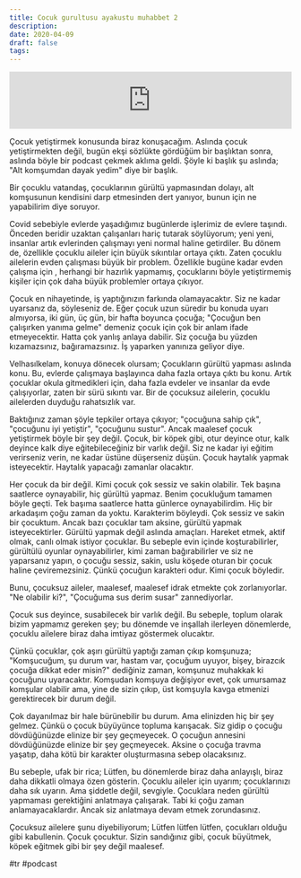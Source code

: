 ```yaml
---
title: Cocuk gurultusu ayakustu muhabbet 2
description:
date: 2020-04-09 
draft: false
tags:  
---
```



<iframe src="https://anchor.fm/delirehberi/embed/episodes/ocuk-Grlts---Ayakst-Muhabbet-2-ecivr6" height="102px"  style="width: 100%" frameborder="0" scrolling="no"></iframe>


Çocuk yetiştirmek konusunda biraz konuşacağım. Aslında çocuk yetiştirmekten değil, bugün ekşi sözlükte gördüğüm bir başlıktan sonra, aslında böyle bir podcast çekmek aklıma geldi. Şöyle ki başlık şu aslında; "Alt komşumdan dayak yedim" diye bir başlık. 
<!--more-->
Bir çocuklu vatandaş, çocuklarının gürültü yapmasından dolayı, alt komşusunun kendisini darp etmesinden dert yanıyor, bunun için ne yapabilirim diye soruyor. 

Covid sebebiyle evlerde yaşadığımız bugünlerde işlerimiz de evlere taşındı. Önceden beridir uzaktan çalışanları hariç tutarak söylüyorum; yeni yeni, insanlar artık evlerinden çalışmayı yeni normal haline getirdiler. Bu dönem de, özellikle çocuklu aileler için büyük sıkıntılar ortaya çıktı. Zaten çocuklu ailelerin evden çalışması büyük bir problem. Özellikle bugüne kadar evden çalışma için , herhangi bir hazırlık yapmamış, çocuklarını böyle yetiştirmemiş kişiler için çok daha büyük problemler ortaya çıkıyor. 

Çocuk en nihayetinde, iş yaptığınızın farkında olamayacaktır. Siz ne kadar uyarsanız da, söyleseniz de. Eğer çocuk uzun süredir bu konuda uyarı almıyorsa, iki gün, üç gün, bir hafta boyunca çocuğa; "Çocuğun ben çalışırken yanıma gelme" demeniz çocuk için çok bir anlam ifade etmeyecektir. Hatta çok yanlış anlaya dabilir. Siz çocuğa bu yüzden kızamazsınız, bağıramazsınız. İş yaparken yanınıza geliyor diye.

Velhasılkelam, konuya dönecek olursam; Çocukların gürültü yapması aslında konu. Bu, evlerde çalışmaya başlayınca daha fazla ortaya çıktı bu konu. Artık çocuklar okula gitmedikleri için, daha fazla evdeler ve insanlar da evde çalışıyorlar, zaten bir sürü sıkıntı var. Bir de çocuksuz ailelerin, çocuklu ailelerden duyduğu rahatsızlık var. 

Baktığınız zaman şöyle tepkiler ortaya çıkıyor; "çocuğuna sahip çık", "çocuğunu iyi yetiştir", "çocuğunu sustur". Ancak maalesef çocuk yetiştirmek böyle bir şey değil. Çocuk, bir köpek gibi, otur deyince otur, kalk deyince kalk diye eğitebileceğiniz bir varlık değil. Siz ne kadar iyi eğitim verirseniz verin, ne kadar üstüne düşerseniz düşün. Çocuk haytalık yapmak isteyecektir. Haytalık yapacağı zamanlar olacaktır.

Her çocuk da bir değil. Kimi çocuk çok sessiz ve sakin olabilir. Tek başına saatlerce oynayabilir, hiç gürültü yapmaz. Benim çocukluğum tamamen böyle geçti. Tek başıma saatlerce hatta günlerce oynayabilirdim. Hiç bir arkadaşım çoğu zaman da yoktu. Karakterim böyleydi. Çok sessiz ve sakin bir çocuktum. Ancak bazı çocuklar tam aksine, gürültü yapmak isteyecektirler. Gürültü yapmak değil aslında amaçları. Hareket etmek, aktif olmak, canlı olmak istiyor çocuklar. Bu sebeple evin içinde koşturabilirler, gürültülü oyunlar oynayabilirler, kimi zaman bağırabilirler ve siz ne yaparsanız yapın, o çocuğu sessiz, sakin, uslu köşede oturan bir çocuk haline çeviremezsiniz. Çünkü çocuğun karakteri odur. Kimi çocuk böyledir.

Bunu, çocuksuz aileler, maalesef, maalesef idrak etmekte çok zorlanıyorlar. "Ne olabilir ki?", "Çocuğuma sus derim susar" zannediyorlar. 

Çocuk sus deyince, susabilecek bir varlık değil. Bu sebeple, toplum olarak bizim yapmamız gereken şey; bu dönemde ve inşallah ilerleyen dönemlerde, çocuklu ailelere biraz daha imtiyaz göstermek olucaktır. 

Çünkü çocuklar, çok aşırı gürültü yaptığı zaman çıkıp komşunuza; "Komşucuğum, şu durum var, hastam var, çocuğum uyuyor, bişey, birazcık çocuğa dikkat eder misin?" dediğiniz zaman, komşunuz muhakkak ki çocuğunu uyaracaktır. Komşudan komşuya değişiyor evet, çok umursamaz komşular olabilir ama, yine de sizin çıkıp, üst komşuyla kavga etmenizi gerektirecek bir durum değil. 

Çok dayanılmaz bir hale bürünebilir bu durum. Ama elinizden hiç bir şey gelmez. Çünkü o çocuk büyüyünce topluma karışacak. Siz gidip o çocuğu dövdüğünüzde elinize bir şey geçmeyecek. O çocuğun annesini dövdüğünüzde elinize bir şey geçmeyecek. Aksine o çocuğa travma yaşatıp, daha kötü bir karakter oluşturmasına sebep olacaksınız. 

Bu sebeple, ufak bir rica; Lütfen, bu dönemlerde biraz daha anlayışlı, biraz daha dikkatli olmaya özen gösterin. Çocuklu aileler için uyarım; çocuklarınızı daha sık uyarın. Ama şiddetle değil, sevgiyle. Çocuklara neden gürültü yapmaması gerektiğini anlatmaya çalışarak. Tabi ki çoğu zaman anlamayacaklardır. Ancak siz anlatmaya devam etmek zorundasınız. 

Çocuksuz ailelere şunu diyebiliyorum; Lütfen lütfen lütfen, çocukları olduğu gibi kabullenin. Çocuk çocuktur. Sizin sandığınız gibi, çocuk büyütmek, köpek eğitmek gibi bir şey değil maalesef.

#tr #podcast
